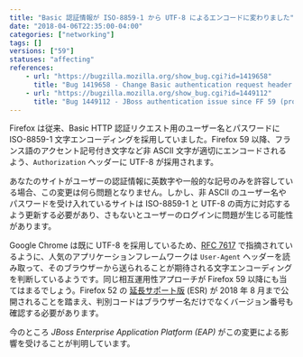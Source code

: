 ```yaml
---
title: "Basic 認証情報が ISO-8859-1 から UTF-8 によるエンコードに変わりました"
date: "2018-04-06T22:35:00-04:00"
categories: ["networking"]
tags: []
versions: ["59"]
statuses: "affecting"
references:
    - url: "https://bugzilla.mozilla.org/show_bug.cgi?id=1419658"
      title: "Bug 1419658 - Change Basic authentication request header username and password character encoding to UTF-8 (used to be ISO-8859-1)"
    - url: "https://bugzilla.mozilla.org/show_bug.cgi?id=1449112"
      title: "Bug 1449112 - JBoss authentication issue since FF 59 (problem with accents in authentication window ?) "
---
```

Firefox は従来、Basic HTTP 認証リクエスト用のユーザー名とパスワードに ISO-8859-1 文字エンコーディングを採用していました。Firefox 59 以降、フランス語のアクセント記号付き文字など非 ASCII 文字が適切にエンコードされるよう、`Authorization` ヘッダーに UTF-8 が採用されます。

あなたのサイトがユーザーの認証情報に英数字や一般的な記号のみを許容している場合、この変更は何ら問題となりません。しかし、非 ASCII のユーザー名やパスワードを受け入れているサイトは ISO-8859-1 と UTF-8 の両方に対応するよう更新する必要があり、さもないとユーザーのログインに問題が生じる可能性があります。

Google Chrome は既に UTF-8 を採用しているため、[RFC 7617](https://tools.ietf.org/html/rfc7617#appendix-B.3) で指摘されているように、人気のアプリケーションフレームワークは `User-Agent` ヘッダーを読み取って、そのブラウザーから送られることが期待される文字エンコーディングを判断しているようです。同じ相互運用性アプローチが Firefox 59 以降にも当てはまるでしょう。Firefox 52 の [延長サポート版](https://www.mozilla.org/en-US/firefox/organizations/) (ESR) が 2018 年 8 月まで公開されることを踏まえ、判別コードはブラウザー名だけでなくバージョン番号も確認する必要があります。

今のところ *JBoss Enterprise Application Platform (EAP)* がこの変更による影響を受けることが判明しています。
